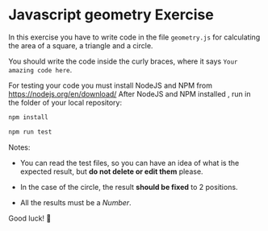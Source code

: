 # Javascript geometry Exercise

In this exercise you have to write code in the file `geometry.js` for calculating the area of a square, a triangle and a circle.

You should write the code inside the curly braces, where it says `Your amazing code here`.

For testing your code you must install NodeJS and NPM from https://nodejs.org/en/download/
After NodeJS and NPM installed , run in the folder of your local repository: 

```sh
npm install

npm run test

```

Notes:

- You can read the test files, so you can have an idea of what is the expected result, but **do not delete or edit them** please.

- In the case of the circle, the result **should be fixed** to 2 positions.
- All the results must be a *Number*.

Good luck! 🚀

